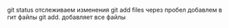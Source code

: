 git status отслеживаем изменения
git add files через пробел добавлем в гит файлы
git add. добавляет все файлы